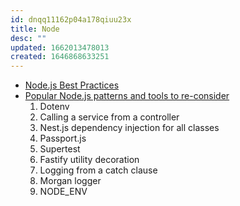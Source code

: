 ```yaml
---
id: dnqq11162p04a178qiuu23x
title: Node
desc: ""
updated: 1662013478013
created: 1646868633251
---
```


- [Node.js Best Practices](https://github.com/goldbergyoni/nodebestpractices)
- [Popular Node.js patterns and tools to re-consider](https://practica.dev/blog/popular-nodejs-pattern-and-tools-to-reconsider/)
  1. Dotenv
  2. Calling a service from a controller
  3. Nest.js dependency injection for all classes
  4. Passport.js
  5. Supertest
  6. Fastify utility decoration
  7. Logging from a catch clause
  8. Morgan logger
  9. NODE_ENV

